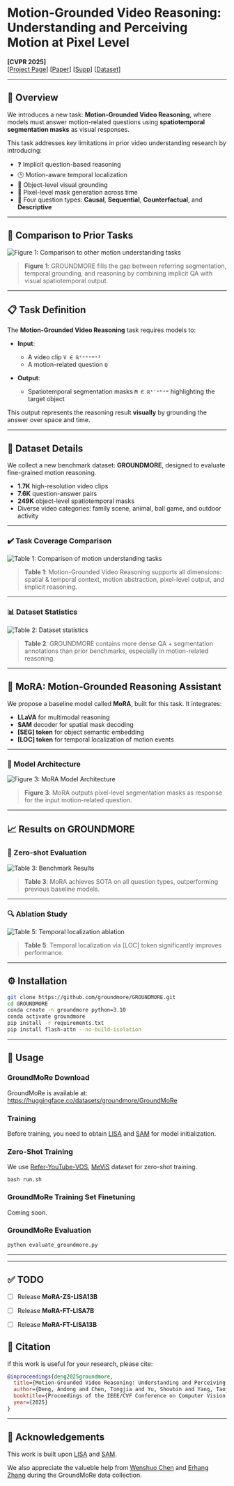 # Motion-Grounded Video Reasoning: Understanding and Perceiving Motion at Pixel Level

**[CVPR 2025]**  
[[Project Page](https://groundmore.github.io)] [[Paper](assets/GroundMoRe_CVPR2025_Camera_Ready.pdf)] [[Supp](assets/GroundMoRe_CVPR2025_Supp.pdf)] [[Dataset](https://huggingface.co/datasets/groundmore/GroundMoRe/tree/main)]

<!-- ![GROUNDMORE Teaser](assets/teaser.png) -->

---

## 🧠 Overview

We introduces a new task: **Motion-Grounded Video Reasoning**, where models must answer motion-related questions using **spatiotemporal segmentation masks** as visual responses.

This task addresses key limitations in prior video understanding research by introducing:
- ❓ Implicit question-based reasoning  
- 🕒 Motion-aware temporal localization  
- 🧍 Object-level visual grounding  
- 🎯 Pixel-level mask generation across time  
- 🧩 Four question types: **Causal**, **Sequential**, **Counterfactual**, and **Descriptive**

---

## 📌 Comparison to Prior Tasks

![Figure 1: Comparison to other motion understanding tasks](assets/teaser.png)

> **Figure 1**: GROUNDMORE fills the gap between referring segmentation, temporal grounding, and reasoning by combining implicit QA with visual spatiotemporal output.

---

## 📋 Task Definition

The **Motion-Grounded Video Reasoning** task requires models to:

- **Input**:  
  - A video clip `V ∈ ℝᵗˣʰˣʷˣ³`  
  - A motion-related question `Q`

- **Output**:  
  - Spatiotemporal segmentation masks `M ∈ ℝᵗ′ˣʰˣʷ` highlighting the target object

This output represents the reasoning result **visually** by grounding the answer over space and time.

---

## 🧪 Dataset Details

We collect a new benchmark dataset: **GROUNDMORE**, designed to evaluate fine-grained motion reasoning.

- **1.7K** high-resolution video clips  
- **7.6K** question-answer pairs  
- **249K** object-level spatiotemporal masks  
- Diverse video categories: family scene, animal, ball game, and outdoor activity

---

### ✔️ Task Coverage Comparison

![Table 1: Comparison of motion understanding tasks](assets/table1_task.png)

> **Table 1**: Motion-Grounded Video Reasoning supports all dimensions: spatial & temporal context, motion abstraction, pixel-level output, and implicit reasoning.

---

### 📊 Dataset Statistics

![Table 2: Dataset statistics](assets/table2_dataset.png)

> **Table 2**: GROUNDMORE contains more dense QA + segmentation annotations than prior benchmarks, especially in motion-related reasoning.

---

## 🧠 MoRA: Motion-Grounded Reasoning Assistant

We propose a baseline model called **MoRA**, built for this task. It integrates:

- **LLaVA** for multimodal reasoning  
- **SAM** decoder for spatial mask decoding  
- **[SEG] token** for object semantic embedding  
- **[LOC] token** for temporal localization of motion events  
<!-- - **Spatiotemporal pooling** from video transformer encoders   -->

---

### 🧱 Model Architecture

![Figure 3: MoRA Model Architecture](assets/pipeline.png)

> **Figure 3**: MoRA outputs pixel-level segmentation masks as response for the input motion-related question.

---

## 📈 Results on GROUNDMORE

### 🥇 Zero-shot Evaluation

![Table 3: Benchmark Results](assets/quant_mgvr_v2.png)

> **Table 3**: MoRA achieves SOTA on all question types, outperforming previous baseline models.

---

### 🔍 Ablation Study

![Table 5: Temporal localization ablation](assets/table5_zs_ft.png)

> **Table 5**: Temporal localization via [LOC] token significantly improves performance.

---

## ⚙️ Installation

```bash
git clone https://github.com/groundmore/GROUNDMORE.git
cd GROUNDMORE
conda create -n groundmore python=3.10
conda activate groundmore
pip install -r requirements.txt
pip install flash-attn --no-build-isolation
```


---

## 🚀 Usage

### GroundMoRe Download
GroundMoRe is available at: 
https://huggingface.co/datasets/groundmore/GroundMoRe

### Training
Before training, you need to obtain [LISA](https://huggingface.co/xinlai/LISA-7B-v1/tree/main) and [SAM](https://dl.fbaipublicfiles.com/segment_anything/sam_vit_h_4b8939.pth) for model initialization.

### Zero-Shot Training
We use [Refer-YouTube-VOS](https://youtube-vos.org/dataset/vos/), [MeViS](https://github.com/henghuiding/MeViS) dataset for zero-shot training.

```
bash run.sh
```

### GroundMoRe Training Set Finetuning
Coming soon.

### GroundMoRe Evaluation

```bash
python evaluate_groundmore.py
```
---

---

## ✅ TODO

- [ ] Release **MoRA-ZS-LISA13B**
- [ ] Release **MoRA-FT-LISA7B**
- [ ] Release **MoRA-FT-LISA13B**



## 📣 Citation

If this work is useful for your research, please cite:

```bibtex
@inproceedings{deng2025groundmore,
  title={Motion-Grounded Video Reasoning: Understanding and Perceiving Motion at Pixel Level},
  author={Deng, Andong and Chen, Tongjia and Yu, Shoubin and Yang, Taojiannan and Spencer, Lincoln and Tian, Yapeng and Mian, Ajmal Saeed and Bansal, Mohit and Chen, Chen},
  booktitle={Proceedings of the IEEE/CVF Conference on Computer Vision and Pattern Recognition (CVPR)},
  year={2025}
}
```

---

## 🙏 Acknowledgements

This work is built upon [LISA](https://github.com/dvlab-research/LISA) and [SAM](https://github.com/facebookresearch/segment-anything).

We also appreciate the valueble help from [Wenshuo Chen](https://chatonz.github.io/) and [Erhang Zhang](https://scholar.google.com/citations?user=j1mUqHEAAAAJ&hl=en) during the GroundMoRe data collection.

